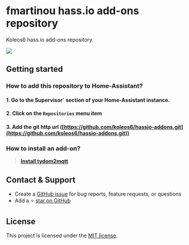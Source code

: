 # fmartinou hass.io add-ons repository

Koleos6 hass.io add-ons repository.

![](https://github.com/koleos6/tydom2mqtt/raw/master/docs/tydom2mqtt_logo_250.png)

## Getting started

### How to add this repository to Home-Assistant?

#### 1. Go to the ̀Supervisor` section of your Home-Assistant instance.

#### 2. Click on the `Repositories` menu item

#### 3. Add the git http url ([https://github.com/koleos6/hassio-addons.git](https://github.com/koleos6/hassio-addons.git))

### How to install an add-on?

> [**Install tydom2mqtt**](tydom2mqtt/README.md)

## Contact & Support
- Create a [GitHub issue](https://github.com/koleos6/hassio-addons/issues) for bug reports, feature requests, or questions
- Add a ⭐️ [star on GitHub](https://github.com/koleos6/hassio-addons) 

## License
This project is licensed under the [MIT license](https://github.com/koleos6/hassio-addons/blob/master/LICENSE).
